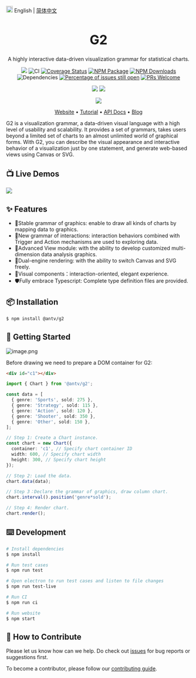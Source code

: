 <img src="https://gw.alipayobjects.com/zos/antfincdn/R8sN%24GNdh6/language.svg" width="18"> English | [简体中文](./README.zh-CN.md)

<h1 align="center" style="font-size: 2.5em;">
<b>G2</b>
</h1>

<div align="center">

A highly interactive data-driven visualization grammar for statistical charts.

[![](https://img.shields.io/travis/antvis/g2.svg)](https://travis-ci.org/antvis/g2) ![CI](https://github.com/antvis/G2/workflows/CI/badge.svg) [![Coverage Status](https://coveralls.io/repos/github/antvis/G2/badge.svg?branch=master)](https://coveralls.io/github/antvis/G2?branch=master) [![NPM Package](https://img.shields.io/npm/v/@antv/g2.svg)](https://www.npmjs.com/package/@antv/g2) [![NPM Downloads](http://img.shields.io/npm/dm/@antv/g2.svg)](https://npmjs.org/package/@antv/g2) ![Dependencies](https://img.shields.io/badge/dependencies-up%20to%20date-brightgreen.svg) [![Percentage of issues still open](http://isitmaintained.com/badge/open/antvis/g2.svg)](http://isitmaintained.com/project/antvis/g2 'Percentage of issues still open') [![PRs Welcome](https://img.shields.io/badge/PRs-welcome-brightgreen.svg?style=shields)](https://github.com/antvis/g2/pulls)

![](https://img.shields.io/badge/language-TypeScript-red.svg) ![](https://img.shields.io/badge/license-MIT-000000.svg)

[![](https://img.shields.io/twitter/follow/AntV_Alipay.svg?label=AntV&style=social)](https://twitter.com/AntV_Alipay)

</div>

<p align="center">
  <a href="https://g2.antv.vision/en">Website</a> •
  <a href="https://g2.antv.vision/en/docs/manual/about-g2">Tutorial</a> •
  <a href="https://g2.antv.vision/en/docs/api/g2">API Docs</a> •
  <a href="https://www.yuque.com/antv">Blog</a>

</p>

G2 is a visualization grammar, a data-driven visual language with a high level of usability and scalability. It provides a set of grammars, takes users beyond a limited set of charts to an almost unlimited world of graphical forms. With G2, you can describe the visual appearance and interactive behavior of a visualization just by one statement, and generate web-based views using Canvas or SVG.

## 📺 Live Demos

<a href="https://g2.antv.vision/en/examples/gallery"><img src="https://gw.alipayobjects.com/mdn/rms_f5c722/afts/img/A*CjYZQ7fS5qcAAAAAAAAAAABkARQnAQ" /></a>

## ✨ Features

* 💯Stable grammar of graphics: enable to draw all kinds of charts by mapping data to graphics.
* 🤩New grammar of interactions: interaction behaviors combined with Trigger and Action mechanisms are used to exploring data.
* 🦍Advanced View module: with the ability to develop customized multi-dimension data analysis graphics.
* 👬Dual-engine rendering: with the ability to switch Canvas and SVG freely.
* 💄Visual components：interaction-oriented, elegant experience.
* 🛡Fully embrace Typescript: Complete type definition files are provided.

## 📦 Installation

```bash
$ npm install @antv/g2
```

## 🔨 Getting Started

![image.png](https://gw.alipayobjects.com/mdn/rms_2274c3/afts/img/A*8qbLQb7A0loAAAAAAAAAAABkARQnAQ)

Before drawing we need to prepare a DOM container for G2:

```html
<div id="c1"></div>
```

```ts
import { Chart } from '@antv/g2';

const data = [
  { genre: 'Sports', sold: 275 },
  { genre: 'Strategy', sold: 115 },
  { genre: 'Action', sold: 120 },
  { genre: 'Shooter', sold: 350 },
  { genre: 'Other', sold: 150 },
];

// Step 1: Create a Chart instance.
const chart = new Chart({
  container: 'c1', // Specify chart container ID
  width: 600, // Specify chart width
  height: 300, // Specify chart height
});

// Step 2: Load the data.
chart.data(data);

// Step 3：Declare the grammar of graphics, draw column chart.
chart.interval().position('genre*sold');

// Step 4: Render chart.
chart.render();
```

## ⌨️ Development

```bash
# Install dependencies
$ npm install

# Run test cases
$ npm run test

# Open electron to run test cases and listen to file changes
$ npm run test-live

# Run CI
$ npm run ci

# Run website
$ npm start
```

## 🤝 How to Contribute

Please let us know how can we help. Do check out [issues](https://github.com/antvis/g2/issues) for bug reports or suggestions first.

To become a contributor, please follow our [contributing guide](https://github.com/antvis/g2/blob/master/CONTRIBUTING.md).
